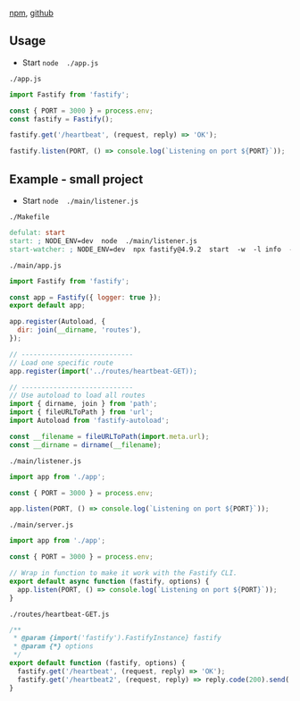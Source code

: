 
[npm](https://www.npmjs.com/package/fastify), [github](https://github.com/fastify/fastify)

## Usage

- Start `node  ./app.js`

`./app.js`
```js
import Fastify from 'fastify';

const { PORT = 3000 } = process.env;
const fastify = Fastify();

fastify.get('/heartbeat', (request, reply) => 'OK');

fastify.listen(PORT, () => console.log(`Listening on port ${PORT}`));
```

## Example - small project

- Start `node  ./main/listener.js`

`./Makefile`
```Makefile
defulat: start
start: ; NODE_ENV=dev  node  ./main/listener.js
start-watcher: ; NODE_ENV=dev  npx fastify@4.9.2  start  -w  -l info  -P  ./main/server.js
```

`./main/app.js`
```js
import Fastify from 'fastify';

const app = Fastify({ logger: true });
export default app;

app.register(Autoload, {
  dir: join(__dirname, 'routes'),
});

// ----------------------------
// Load one specific route
app.register(import('../routes/heartbeat-GET));

// ----------------------------
// Use autoload to load all routes
import { dirname, join } from 'path';
import { fileURLToPath } from 'url';
import Autoload from 'fastify-autoload';

const __filename = fileURLToPath(import.meta.url);
const __dirname = dirname(__filename);
```

`./main/listener.js`
```js
import app from './app';

const { PORT = 3000 } = process.env;

app.listen(PORT, () => console.log(`Listening on port ${PORT}`));
```

`./main/server.js`
```js
import app from './app';

const { PORT = 3000 } = process.env;

// Wrap in function to make it work with the Fastify CLI.
export default async function (fastify, options) {
  app.listen(PORT, () => console.log(`Listening on port ${PORT}`));
}
```

`./routes/heartbeat-GET.js`
```js
/**
 * @param {import('fastify').FastifyInstance} fastify
 * @param {*} options
 */
export default function (fastify, options) {
  fastify.get('/heartbeat', (request, reply) => 'OK');
  fastify.get('/heartbeat2', (request, reply) => reply.code(200).send('OK'));
}
```
